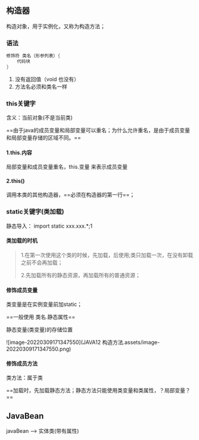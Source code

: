 ## 构造器

构造对象，用于实例化，又称为构造方法；

### 语法

```java
修饰符 类名（形参列表）{
    代码块
}
```

1. 没有返回值（void 也没有）
2. 方法名必须和类名一样



### this关键字

含义：当前对象(不是当前类)

==由于java的成员变量和局部变量可以重名；为什么允许重名，是由于成员变量和局部变量存储的区域不同。==



#### 1.this.内容

局部变量和成员变量重名，this.变量 来表示成员变量



#### 2.this()

调用本类的其他构造器，==必须在构造器的第一行==；





### static关键字(类加载)

静态导入： import static xxx.xxx.*;1

#### 类加载的时机

> 1.在第一次使用这个类的时候，先加载，后使用;类只加载一次，在没有卸载之前不会再加载；
>
> 2.先加载所有的静态资源，再加载所有的普通资源；



#### 修饰成员变量

类变量是在实例变量前加static；

==一般使用 类名.静态属性==



静态变量(类变量)的存储位置

![image-20220309171347550](JAVA12 构造方法.assets/image-20220309171347550.png)



#### 修饰成员方法

类方法：属于类

==加载时，先加载静态方法；静态方法只能使用类变量和类属性，？局部变量？==









## JavaBean

javaBean --> 实体类(带有属性)





